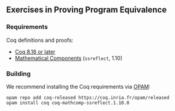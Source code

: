 ## Exercises in Proving Program Equivalence

### Requirements

Coq definitions and proofs:

* [Coq 8.18 or later](https://coq.inria.fr)
* [Mathematical Components](http://math-comp.github.io/math-comp/) (`ssreflect`, 1.10)

### Building 

We recommend installing the Coq requirements via [OPAM](https://opam.ocaml.org/doc/Install.html):
```
opam repo add coq-released https://coq.inria.fr/opam/released
opam install coq coq-mathcomp-ssreflect.1.10.0 
```
